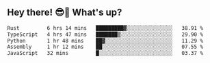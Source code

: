 ## Hey there! 😎👋 What's up?

<!--START_SECTION:waka-->

```txt
Rust         6 hrs 14 mins   █████████▓░░░░░░░░░░░░░░░   38.91 %
TypeScript   4 hrs 47 mins   ███████▒░░░░░░░░░░░░░░░░░   29.90 %
Python       1 hr 48 mins    ██▓░░░░░░░░░░░░░░░░░░░░░░   11.29 %
Assembly     1 hr 12 mins    ██░░░░░░░░░░░░░░░░░░░░░░░   07.55 %
JavaScript   32 mins         █░░░░░░░░░░░░░░░░░░░░░░░░   03.37 %
```

<!--END_SECTION:waka-->
